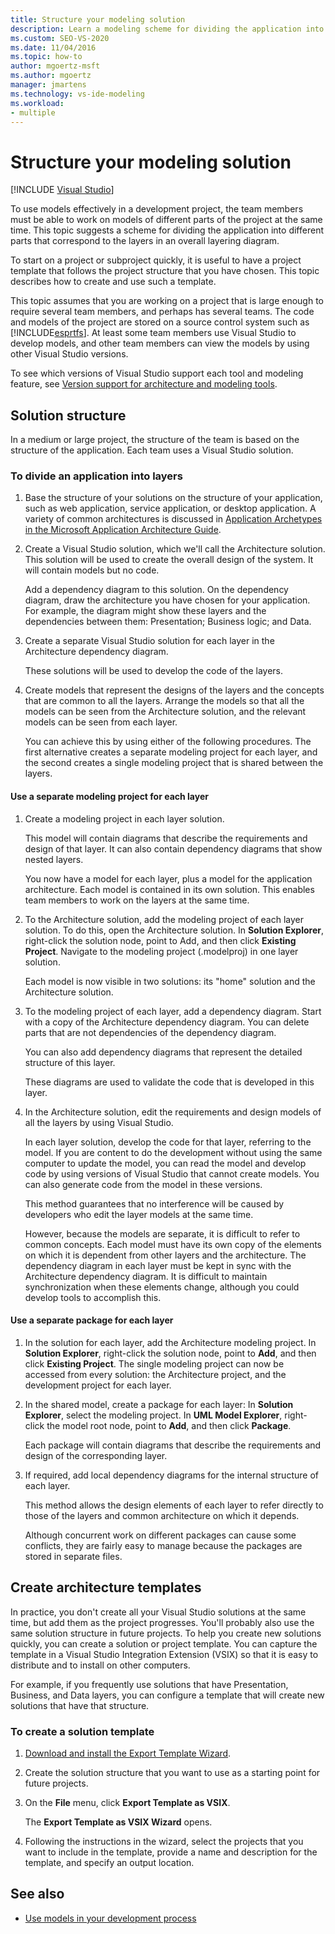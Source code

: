 ```yaml
---
title: Structure your modeling solution
description: Learn a modeling scheme for dividing the application into different parts that correspond to the layers in an overall layering diagram.
ms.custom: SEO-VS-2020
ms.date: 11/04/2016
ms.topic: how-to
author: mgoertz-msft
ms.author: mgoertz
manager: jmartens
ms.technology: vs-ide-modeling
ms.workload:
- multiple
---
```

# Structure your modeling solution

 [!INCLUDE [Visual Studio](~/includes/applies-to-version/vs-not-mac.md)]

To use models effectively in a development project, the team members must be able to work on models of different parts of the project at the same time. This topic suggests a scheme for dividing the application into different parts that correspond to the layers in an overall layering diagram.

To start on a project or subproject quickly, it is useful to have a project template that follows the project structure that you have chosen. This topic describes how to create and use such a template.

This topic assumes that you are working on a project that is large enough to require several team members, and perhaps has several teams. The code and models of the project are stored on a source control system such as [!INCLUDE[esprtfs](../code-quality/includes/esprtfs_md.md)]. At least some team members use Visual Studio to develop models, and other team members can view the models by using other Visual Studio versions.

To see which versions of Visual Studio support each tool and modeling feature, see [Version support for architecture and modeling tools](../modeling/analyze-and-model-your-architecture.md#VersionSupport).

## Solution structure

In a medium or large project, the structure of the team is based on the structure of the application. Each team uses a Visual Studio solution.

### To divide an application into layers

1. Base the structure of your solutions on the structure of your application, such as web application, service application, or desktop application. A variety of common architectures is discussed in [Application Archetypes in the Microsoft Application Architecture Guide](/previous-versions/msp-n-p/ee658107(v=pandp.10)).

2. Create a Visual Studio solution, which we'll call the Architecture solution. This solution will be used to create the overall design of the system. It will contain models but no code.

   Add a dependency diagram to this solution. On the dependency diagram, draw the architecture you have chosen for your application. For example, the diagram might show these layers and the dependencies between them: Presentation; Business logic; and Data.

4. Create a separate Visual Studio solution for each layer in the Architecture dependency diagram.

   These solutions will be used to develop the code of the layers.

5. Create models that represent the designs of the layers and the concepts that are common to all the layers. Arrange the models so that all the models can be seen from the Architecture solution, and the relevant models can be seen from each layer.

   You can achieve this by using either of the following procedures. The first alternative creates a separate modeling project for each layer, and the second creates a single modeling project that is shared between the layers.

#### Use a separate modeling project for each layer

1. Create a modeling project in each layer solution.

   This model will contain diagrams that describe the requirements and design of that layer. It can also contain dependency diagrams that show nested layers.

   You now have a model for each layer, plus a model for the application architecture. Each model is contained in its own solution. This enables team members to work on the layers at the same time.

2. To the Architecture solution, add the modeling project of each layer solution. To do this, open the Architecture solution. In **Solution Explorer**, right-click the solution node, point to Add, and then click **Existing Project**. Navigate to the modeling project (.modelproj) in one layer solution.

   Each model is now visible in two solutions: its "home" solution and the Architecture solution.

3. To the modeling project of each layer, add a dependency diagram. Start with a copy of the Architecture dependency diagram. You can delete parts that are not dependencies of the dependency diagram.

   You can also add dependency diagrams that represent the detailed structure of this layer.

   These diagrams are used to validate the code that is developed in this layer.

4. In the Architecture solution, edit the requirements and design models of all the layers by using Visual Studio.

   In each layer solution, develop the code for that layer, referring to the model. If you are content to do the development without using the same computer to update the model, you can read the model and develop code by using versions of Visual Studio that cannot create models. You can also generate code from the model in these versions.

   This method guarantees that no interference will be caused by developers who edit the layer models at the same time.

   However, because the models are separate, it is difficult to refer to common concepts. Each model must have its own copy of the elements on which it is dependent from other layers and the architecture. The dependency diagram in each layer must be kept in sync with the Architecture dependency diagram. It is difficult to maintain synchronization when these elements change, although you could develop tools to accomplish this.

#### Use a separate package for each layer

1. In the solution for each layer, add the Architecture modeling project. In **Solution Explorer**, right-click the solution node, point to **Add**, and then click **Existing Project**. The single modeling project can now be accessed from every solution: the Architecture project, and the development project for each layer.

2. In the shared model, create a package for each layer: In **Solution Explorer**, select the modeling project. In **UML Model Explorer**, right-click the model root node, point to **Add**, and then click **Package**.

   Each package will contain diagrams that describe the requirements and design of the corresponding layer.

3. If required, add local dependency diagrams for the internal structure of each layer.

   This method allows the design elements of each layer to refer directly to those of the layers and common architecture on which it depends.

   Although concurrent work on different packages can cause some conflicts, they are fairly easy to manage because the packages are stored in separate files.

## Create architecture templates

In practice, you don't create all your Visual Studio solutions at the same time, but add them as the project progresses. You'll probably also use the same solution structure in future projects. To help you create new solutions quickly, you can create a solution or project template. You can capture the template in a Visual Studio Integration Extension (VSIX) so that it is easy to distribute and to install on other computers.

For example, if you frequently use solutions that have Presentation, Business, and Data layers, you can configure a template that will create new solutions that have that structure.

### To create a solution template

1. [Download and install the Export Template Wizard](https://marketplace.visualstudio.com/items?itemName=VisualStudioProductTeam.ExportTemplateWizard).

2. Create the solution structure that you want to use as a starting point for future projects.

3. On the **File** menu, click **Export Template as VSIX**.

   The **Export Template as VSIX Wizard** opens.

4. Following the instructions in the wizard, select the projects that you want to include in the template, provide a name and description for the template, and specify an output location.

## See also

- [Use models in your development process](../modeling/use-models-in-your-development-process.md)

